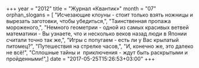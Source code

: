+++
year = "2012"
title = "Журнал «Квантик»"
month = "07"
orphan_slogans = [ "Исчезающие клоуны - стоит только взять ножницы и вырезать заготовки, чтобы убедиться,", "Таинственная пропажа мороженого,", "Немного геометрии - одной из самых красивых ветвей математики - Вы узнаете, что и несколько веков назад люди в Японии считали точно так же,", "Игры с попугаем - есть ли у Вас крылатый питомец?", "Путешествия на стрелке часов,", "И, конечно же, это далеко не всё!", "Сплошные тайны и  приключения - ждут быть раскрытыми и пройденными!",]
date = "2017-05-25T15:26:53+03:00"
+++
